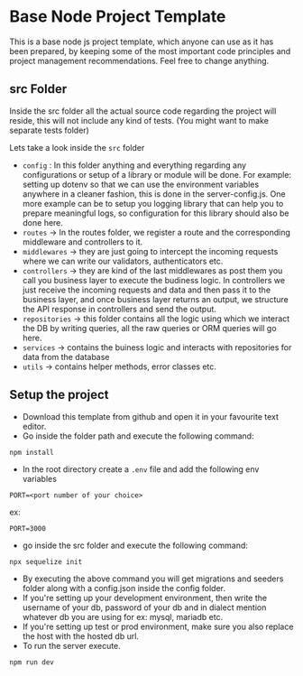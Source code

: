 # Base Node Project Template

This is a base node js project template, which anyone can use as it has been prepared, by keeping some of the most important code principles and project management recommendations. Feel free to change anything.

## src Folder

Inside the src folder all the actual source code regarding the project will reside, this will not include any kind of tests. (You might want to make separate tests folder)

Lets take a look inside the `src` folder

- `config` : In this folder anything and everything regarding any configurations or setup of a library or module will be done. For example: setting up dotenv so that we can use the environment variables anywhere in a cleaner fashion, this is done in the server-config.js. One more example can be to setup you logging library that can help you to prepare meaningful logs, so configuration for this library should also be done here.
- `routes` -> In the routes folder, we register a route and the corresponding middleware and controllers to it.
- `middlewares` -> they are just going to intercept the incoming requests where we can write our validators, authenticators etc.
- `controllers` -> they are kind of the last middlewares as post them you call you business layer to execute the budiness logic. In controllers we just receive the incoming requests and data and then pass it to the business layer, and once business layer returns an output, we structure the API response in controllers and send the output.
- `repositories` -> this folder contains all the logic using which we interact the DB by writing queries, all the raw queries or ORM queries will go here.
- `services` -> contains the buiness logic and interacts with repositories for data from the database
- `utils` -> contains helper methods, error classes etc.

## Setup the project

- Download this template from github and open it in your favourite text editor.
- Go inside the folder path and execute the following command:

```bash
npm install
```

- In the root directory create a `.env` file and add the following env variables

```
PORT=<port number of your choice>
```

ex:

```
PORT=3000
```

- go inside the src folder and execute the following command:

```
npx sequelize init
```

- By executing the above command you will get migrations and seeders folder along with a config.json inside the config folder.
- If you're setting up your development environment, then write the username of your db, password of your db and in dialect mention whatever db you are using for ex: mysql, mariadb etc.
- If you're setting up test or prod environment, make sure you also replace the host with the hosted db url.
- To run the server execute.

```
npm run dev
```
